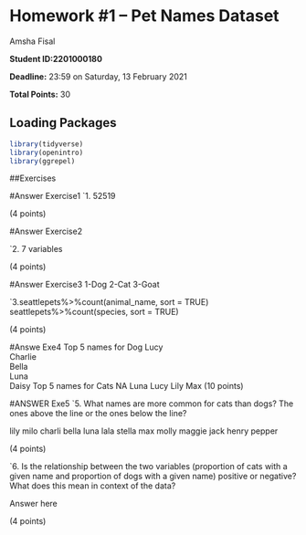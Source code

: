 Homework \#1 – Pet Names Dataset
================
Amsha Fisal

**Student ID:2201000180**

**Deadline:** 23:59 on Saturday, 13 February 2021

**Total Points:** 30

## Loading Packages

``` r
library(tidyverse)
library(openintro)
library(ggrepel)
```

\#\#Exercises

\#Answer Exercise1 \`1. 52519

(4 points)

\#Answer Exercise2

\`2. 7 variables

(4 points)

\#Answer Exercise3 1-Dog 2-Cat 3-Goat

\`3.seattlepets%&gt;%count(animal\_name, sort = TRUE)
seattlepets%&gt;%count(species, sort = TRUE)

(4 points)

\#Answe Exe4 Top 5 names for Dog Lucy  
Charlie  
Bella  
Luna  
Daisy Top 5 names for Cats NA Luna Lucy Lily Max (10 points)

\#ANSWER Exe5 \`5. What names are more common for cats than dogs? The
ones above the line or the ones below the line?

lily milo charli bella luna lala stella max molly maggie jack henry
pepper

(4 points)

\`6. Is the relationship between the two variables (proportion of cats
with a given name and proportion of dogs with a given name) positive or
negative? What does this mean in context of the data?

Answer here

(4 points)
